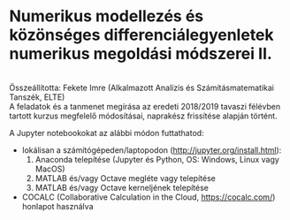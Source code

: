 # Numerikus modellezés és közönséges differenciálegyenletek numerikus megoldási módszerei II.

<br>
Összeállította: Fekete Imre (Alkalmazott Analízis és Számításmatematikai Tanszék, ELTE)
<br>
A feladatok és a tanmenet megírása az eredeti 2018/2019 tavaszi félévben tartott kurzus megfelelő módosításai, naprakész frissítése alapján történt. 

A Jupyter notebookokat az alábbi módon futtathatod:
+ lokálisan a számítógépeden/laptopodon
(http://jupyter.org/install.html):
  1) Anaconda telepítése (Jupyter és Python, OS: Windows, Linux vagy MacOS)
  2) MATLAB és/vagy Octave megléte vagy telepítése
  3) MATLAB és/vagy Octave kerneljének telepítése
+ COCALC (Collaborative Calculation in the Cloud, https://cocalc.com/) honlapot használva


